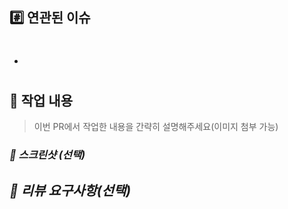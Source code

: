 <!--  
    PR 제목은 다음과 같은 형식으로 작성합니다. 
 
    gitmoji [Feature/domain-issue number] title 
    ex) :sparkles: [Feature/diary-1] 일기 작성 기능 구현
 
    PR에 사용되는 Gitmoji 가이드입니다. 
     
    feat(:sparkles:) - Introduce new features 
    fix(:bug:) - Fix a bug 
    docs(:memo:) - Add or update documentation 
    style(:art:) - Improve structure / format of the code 
    refactor(:recycle:) - Refactor code 
    perf(:zap:) - Improve performance 
    test(:white_check_mark:) - Add or update tests 
    build(:construction_worker:) - Add or update CI build system 
    chore(:gear:) - Other changes  
    revert(:rewind:) - Revert changes 
    hotfix(:ambulance:) - Critical hotfix --> 

## #️⃣ 연관된 이슈
- #

## 📝 작업 내용
> 이번 PR에서 작업한 내용을 간략히 설명해주세요(이미지 첨부 가능)


### ***📸 스크린샷 (선택)***


## ***💬 리뷰 요구사항(선택)***
